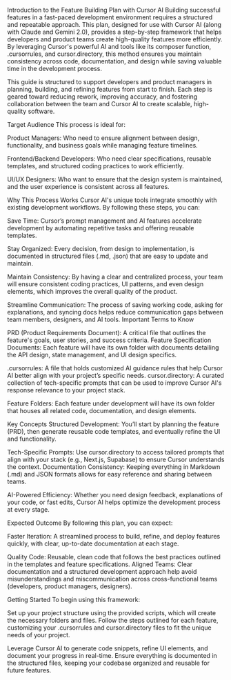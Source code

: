 Introduction to the Feature Building Plan with Cursor AI
Building successful features in a fast-paced development environment requires a structured and repeatable approach. This plan, designed for use with Cursor AI (along with Claude and Gemini 2.0), provides a step-by-step framework that helps developers and product teams create high-quality features more efficiently. By leveraging Cursor's powerful AI and tools like its composer function, .cursorrules, and cursor.directory, this method ensures you maintain consistency across code, documentation, and design while saving valuable time in the development process.

This guide is structured to support developers and product managers in planning, building, and refining features from start to finish. Each step is geared toward reducing rework, improving accuracy, and fostering collaboration between the team and Cursor AI to create scalable, high-quality software.

Target Audience
This process is ideal for:

Product Managers: Who need to ensure alignment between design, functionality, and business goals while managing feature timelines.

Frontend/Backend Developers: Who need clear specifications, reusable templates, and structured coding practices to work efficiently.

UI/UX Designers: Who want to ensure that the design system is maintained, and the user experience is consistent across all features.

Why This Process Works
Cursor AI's unique tools integrate smoothly with existing development workflows. By following these steps, you can:

Save Time: Cursor’s prompt management and AI features accelerate development by automating repetitive tasks and offering reusable templates.

Stay Organized: Every decision, from design to implementation, is documented in structured files (.md, .json) that are easy to update and maintain.

Maintain Consistency: By having a clear and centralized process, your team will ensure consistent coding practices, UI patterns, and even design elements, which improves the overall quality of the product.

Streamline Communication: The process of saving working code, asking for explanations, and syncing docs helps reduce communication gaps between team members, designers, and AI tools.
Important Terms to Know

PRD (Product Requirements Document): A critical file that outlines the feature's goals, user stories, and success criteria.
Feature Specification Documents: Each feature will have its own folder with documents detailing the API design, state management, and UI design specifics.

.cursorrules: A file that holds customized AI guidance rules that help Cursor AI better align with your project’s specific needs.
cursor.directory: A curated collection of tech-specific prompts that can be used to improve Cursor AI's response relevance to your project stack.

Feature Folders: Each feature under development will have its own folder that houses all related code, documentation, and design elements.

Key Concepts
Structured Development: You’ll start by planning the feature (PRD), then generate reusable code templates, and eventually refine the UI and functionality.

Tech-Specific Prompts: Use cursor.directory to access tailored prompts that align with your stack (e.g., Next.js, Supabase) to ensure Cursor understands the context.
Documentation Consistency: Keeping everything in Markdown (.md) and JSON formats allows for easy reference and sharing between teams.

AI-Powered Efficiency: Whether you need design feedback, explanations of your code, or fast edits, Cursor AI helps optimize the development process at every stage.

Expected Outcome
By following this plan, you can expect:

Faster Iteration: A streamlined process to build, refine, and deploy features quickly, with clear, up-to-date documentation at each stage.

Quality Code: Reusable, clean code that follows the best practices outlined in the templates and feature specifications.
Aligned Teams: Clear documentation and a structured development approach help avoid misunderstandings and miscommunication across cross-functional teams (developers, product managers, designers).

Getting Started
To begin using this framework:

Set up your project structure using the provided scripts, which will create the necessary folders and files.
Follow the steps outlined for each feature, customizing your .cursorrules and cursor.directory files to fit the unique needs of your project.

Leverage Cursor AI to generate code snippets, refine UI elements, and document your progress in real-time.
Ensure everything is documented in the structured files, keeping your codebase organized and reusable for future features.